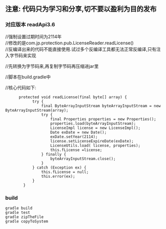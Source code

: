 ##  注意: 代码只为学习和分享,切不要以盈利为目的发布

### 对应版本 readApi3.6
  //强制设置过期时间为2114年  
  //修改的是com.jp.protection.pub.LicenseReader.readLicense()  
  //反编译出来的代码不能直接使用.试过多个反编译工具都无法正常反编译,只有注入字节码来实现  

  //先转换为字节码来,再复制字节码再压缩进jar里

  //脚本在build.gradle中

  //核心代码如下:
```
      protected void readLicense(final byte[] array) {
            try {
                final ByteArrayInputStream byteArrayInputStream = new ByteArrayInputStream(array);
                try {
                    final Properties properties = new Properties();
                    properties.load(byteArrayInputStream);
                    LicenseImpl license = new LicenseImpl();
                    Date exDate = new Date();
                    exDate.setYear(2114);
                    license.setLicenseExpireDate(exDate);
                    LicenseUtils.load( license, properties);
                    this.fLicense =license;
                } finally {
                    byteArrayInputStream.close();
                }
            } catch (Exception ex) {
                this.fLicense = null;
                this.error(ex);
            }
        }
```
### build
    gradle build
    gradle test 
    gradle zipTheFile
    gradle copyToSystem
